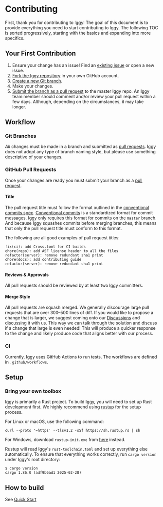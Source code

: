 # Contributing

First, thank you for contributing to Iggy! The goal of this document is to provide everything you need to start contributing to Iggy. The following TOC is sorted progressively, starting with the basics and expanding into more specifics.

## Your First Contribution

1. Ensure your change has an issue! Find an [existing issue](https://github.com/apache/iggy/issues) or open a new issue.
1. [Fork the Iggy repository](https://github.com/apache/Iggy/fork) in your own GitHub account.
1. [Create a new Git branch](https://help.github.com/en/github/collaborating-with-issues-and-pull-requests/creating-and-deleting-branches-within-your-repository).
1. Make your changes.
1. [Submit the branch as a pull request](https://help.github.com/en/github/collaborating-with-issues-and-pull-requests/creating-a-pull-request-from-a-fork) to the master Iggy repo. An Iggy team member should comment and/or review your pull request within a few days. Although, depending on the circumstances, it may take longer.

## Workflow

### Git Branches

*All* changes must be made in a branch and submitted as [pull requests](#github-pull-requests). Iggy does not adopt any type of branch naming style, but please use something descriptive of your changes.

### GitHub Pull Requests

Once your changes are ready you must submit your branch as a [pull request](https://github.com/apache/Iggy/pulls).

#### Title

The pull request title must follow the format outlined in the [conventional commits spec](https://www.conventionalcommits.org). [Conventional commits](https://www.conventionalcommits.org) is a standardized format for commit messages. Iggy only requires this format for commits on the `master` branch. And because Iggy squashes commits before merging branches, this means that only the pull request title must conform to this format.

The following are all good examples of pull request titles:

```text
fix(ci): add Cross.toml for CI builds
chore(repo): add ASF license header to all the files
refactor(server): remove redundant sha1 print
chore(docs): add contributing guide
refactor(server): remove redundant sha1 print
```

#### Reviews & Approvals

All pull requests should be reviewed by at least two Iggy committers.

#### Merge Style

All pull requests are squash merged.
We generally discourage large pull requests that are over 300–500 lines of diff.
If you would like to propose a change that is larger, we suggest
coming onto our [Discussions](https://github.com/apache/Iggy/discussions) and discussing it with us.
This way we can talk through the solution and discuss if a change that large is even needed!
This will produce a quicker response to the change and likely produce code that aligns better with our process.

### CI

Currently, Iggy uses GitHub Actions to run tests. The workflows are defined in `.github/workflows`.

## Setup

### Bring your own toolbox

Iggy is primarily a Rust project. To build Iggy, you will need to set up Rust development first. We highly recommend using [rustup](https://rustup.rs/) for the setup process.

For Linux or macOS, use the following command:

```shell
curl --proto '=https' --tlsv1.2 -sSf https://sh.rustup.rs | sh
```

For Windows, download `rustup-init.exe` from [here](https://win.rustup.rs/x86_64) instead.

Rustup will read Iggy's `rust-toolchain.toml` and set up everything else automatically. To ensure that everything works correctly, run `cargo version` under Iggy's root directory:

```shell
$ cargo version
cargo 1.86.0 (adf9b6ad1 2025-02-28)
```

## How to build

See [Quick Start](https://github.com/apache/iggy?tab=readme-ov-file#quick-start)